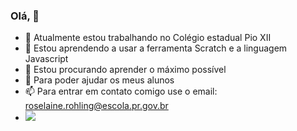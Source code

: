 ### Olá, 👋
- 🔭 Atualmente estou trabalhando no Colégio estadual Pio XII
- 🌱 Estou aprendendo a usar a ferramenta Scratch e a linguagem Javascript
- 👯 Estou procurando aprender o máximo possível
- 🤔 Para poder ajudar os meus alunos
- 📫 Para entrar em contato comigo use o email: roselaine.rohling@escola.pr.gov.br
- <a href="https://instagram.com/roselaine.zils" target="_blank"><img src="https://img.shields.io/badge/-Instagram-%23E4405F?style=for-the-badge&logo=instagram&logoColor=white" target="_blank"></a>

